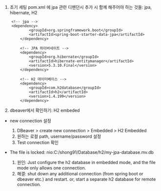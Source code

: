 1. 초기 세팅
   pom.xml 에 jpa 관련 디펜던시 추가 시 함께 해주어야 하는 것들: jpa, hibernate, H2

```
    <!-- jpa -->
    <dependency>
			<groupId>org.springframework.boot</groupId>
			<artifactId>spring-boot-starter-data-jpa</artifactId>
		</dependency>

		<!-- JPA 하이버네이트 -->
		<dependency>
			<groupId>org.hibernate</groupId>
			<artifactId>hibernate-entitymanager</artifactId>
			<version>5.3.10.Final</version>
		</dependency>

		<!-- H2 데이터베이스 -->
		<dependency>
			<groupId>com.h2database</groupId>
			<artifactId>h2</artifactId>
			<version>1.4.199</version>
		</dependency>
```

2. dbeaver에서 확인하기: H2 embeded

- new connection 설정

  1. DBeaver > create new connection > Embedded > H2 Embedded
  2. 원하는 로컬 path, username/password 설정
  3. Test connection 확인

- The file is locked: nio:C:/shong91/Database/h2/my-jpa-database.mv.db
  1. 원인:
     Just configure the h2 database in embedded mode, and the file mode only allows one connection.
  2. 해결:
     shut down any additional connection (from spring boot or dbeaver etc.) and restart.
     or, start a separate h2 database for remote connection.
